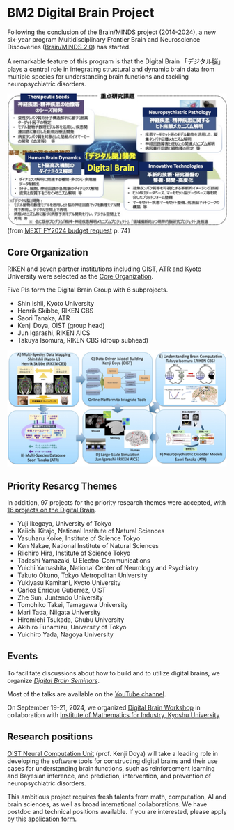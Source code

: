 # BM2 Digital Brain Project

Following the conclusion of the Brain/MINDS project (2014-2024), a new six-year program Multidisciplinary Frontier Brain and Neuroscience Discoveries ([Brain/MINDS 2.0](https://brainminds.jp/en)) has started.

A remarkable feature of this program is that the Digital Brain 「デジタル脳」plays a central role in integrating structural and dynamic brain data from multiple species for understanding brain functions and tackling neuropsychiatric disorders.

![Brain/MINDS2.0](BM2.jpg)  
(from [MEXT FY2024 budget request](https://www.mext.go.jp/content/20240118-ope_dev03-000031627-1.pdf) p. 74) 

## Core Organization

RIKEN and seven partner institutions including OIST, ATR and Kyoto University were selected as the [Core Organization](https://brainminds.jp/en/core).

Five PIs form the Digital Brain Group with 6 subprojects.

* Shin Ishii, Kyoto University
* Henrik Skibbe, RIKEN CBS
* Saori Tanaka, ATR
* Kenji Doya, OIST (group head)
* Jun Igarashi, RIKEN AICS
* Takuya Isomura, RIKEN CBS (droup subhead)

![DigitalBrainCoreGroup](DigitalBrainCore.jpg)

## Priority Resarcg Themes

In addition, 97 projects for the priority research themes were accepted, with [16 projects on the Digital Brain](https://brainminds.jp/en/theme4).

* Yuji Ikegaya, University of Tokyo
* Keiichi Kitajo, National Institute of Natural Sciences
* Yasuharu Koike, Institute of Science Tokyo
* Ken Nakae, National Institute of Natural Sciences
* Riichiro Hira, Institute of Science Tokyo
* Tadashi Yamazaki, U Electro-Communications
* Yuichi Yamashita, National Center of Neurology and Psychiatry
* Takuto Okuno, Tokyo Metropolitan University
* Yukiyasu Kamitani, Kyoto University
* Carlos Enrique Gutierrez, OIST
* Zhe Sun, Juntendo University
* Tomohiko Takei, Tamagawa University
* Mari Tada, Niigata University
* Hiromichi Tsukada, Chubu University
* Akihiro Funamizu, University of Tokyo
* Yuichiro Yada, Nagoya University

## Events

To facilitate discussions about how to build and to utilize digital brains, we organize [*Digital Brain Seminars*](https://boatneck-weeder-7b7.notion.site/Digital-Brain-Seminar-90cc94badac64d32a281cba4245ed66d).  

Most of the talks are available on the [YouTube channel](https://www.youtube.com/@kennakae2779).

On September 19-21, 2024, we organized [Digital Brain Workshop](https://boatneck-weeder-7b7.notion.site/Digtal-Brain-Workshop-131a68936dda4867a88fedd25dfaac92) in collaboration with [Institute of Mathematics for Industry, Kyoshu University](https://www.imi.kyushu-u.ac.jp/en/)

## Research positions

[OIST Neural Computation Unit](https://groups.oist.jp/ncu) (prof. Kenji Doya) will take a leading role in developing the software tools for constructing digital brains and their use cases for understanding brain functions, such as reinforcement learning and Bayesian inference, and prediction, intervention, and prevention of neuropsychiatric disorders.

This ambitious project requires fresh talents from math, computation, AI and brain sciences, as well as broad international collaborations. We have postdoc and technical positions available. If you are interested, please apply by this [application form](https://groups.oist.jp/ncu/oist-neural-computation-unit-job-application-form).